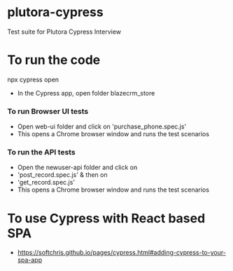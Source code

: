 # plutora-cypress
Test suite for Plutora Cypress Interview

# To run the code
npx cypress open

- In the Cypress app, open folder blazecrm_store

### To run Browser UI tests
- Open web-ui folder and click on 'purchase_phone.spec.js'
- This opens a Chrome browser window and runs the test scenarios

### To run the API tests
- Open the newuser-api folder and click on
- 'post_record.spec.js' & then on
- 'get_record.spec.js'
- This opens a Chrome browser window and runs the test scenarios

# To use Cypress with React based SPA
- https://softchris.github.io/pages/cypress.html#adding-cypress-to-your-spa-app
